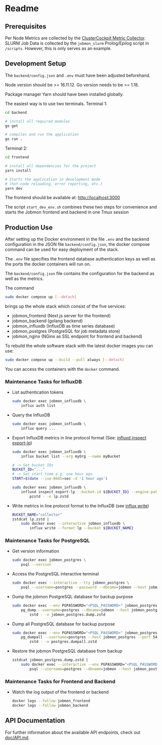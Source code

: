 # Readme

## Prerequisites

Per Node Metrics are collected by the [ClusterCockpit Metric Collector](https://github.com/ClusterCockpit/cc-metric-collector/).
SLURM Job Data is collected by the `jobmon_slurm` Prolog/Epilog script in `/scripts`. However, this is only serves as an example.

## Development Setup

The `backend/config.json` and `.env` must have been adjusted beforehand.

Node version should be >= 16.11.12.
Go version needs to be >= 1.18.

Package manager Yarn should have been installed globally.

The easiest way is to use two terminals.
Terminal 1:

```bash
cd backend

# install all required modules
go get

# compiles and run the application
go run .
```

Terminal 2:

```bash
cd frontend

# install all dependencies for the project
yarn install

# Starts the application in development mode
# (hot-code reloading, error reporting, etc.)
yarn dev
```

The frontend should be available at: <http://localhost:3000>

The script `start_dev_env.sh` combines these two steps for convenience and starts the Jobmon frontend and backend in one Tmux session

## Production Use

After setting up the Docker environment in the file `.env` and the backend configuration in the JSON file `backend/config.json`, the docker compose command can be used for easy deployment of the stack.

The `.env` file specifies the frontend database authentication keys as well as the ports the docker containers will run on.

The `backend/config.json` file contains the configuration for the backend as well as the metrics.

The command

```bash
sudo docker compose up [--detach]
```

brings up the whole stack which consist of the five services:

* jobmon_frontend (Next.js server for the frontend)
* jobmon_backend (golang backend)
* jobmon_influxdb (InfluxDB as time series database)
* jobmon_postgres (PostgreSQL for job metadata store)
* jobmon_nginx (NGinx as SSL endpoint for frontend and backend)

To rebuild the whole software stack with the latest docker images you can use:

```bash
sudo docker compose up --build --pull always [--detach]
```

You can access the containers with the `docker` command.

### Maintenance Tasks for InfluxDB

* List authentication tokens

  ```bash
  sudo docker exec jobmon_influxdb \
      influx auth list
  ```

* Query the InfluxDB

  ```bash
  sudo docker exec jobmon_influxdb \
      influx query ...
  ```

* Export InfluxDB metrics in line protocol format
  (See: [influxd inspect export-lp](https://docs.influxdata.com/influxdb/v2.6/reference/cli/influxd/inspect/export-lp/))

  ```bash
  sudo docker exec jobmon_influxdb \
      influx bucket list --org myOrg --name myBucket

  # -> Set bucket IDs
  BUCKET_ID="..."
  # -> Set start time e.g. one hour ago
  START=$(date --iso-8601=sec -d '1 hour ago')

  sudo docker exec jobmon_influxdb \
      influxd inspect export-lp --bucket-id ${BUCKET_ID} --engine-path /var/lib/influxdb2/engine/ --output-path - --start "${START}" |
          pzstd - -o lp.zstd
  ```

* Write metrics in line protocol format to the InfluxDB
  (see [influx write]( https://docs.influxdata.com/influxdb/v2.6/reference/cli/influx/write/))

  ```bash
  BUCKET_NAME="collector"
  zstdcat lp.zstd |
      sudo docker exec --interactive jobmon_influxdb \
          influx write --format lp --bucket ${BUCKET_NAME}
  ```

### Maintenance Tasks for PostgreSQL

* Get version information

  ``` bash
  sudo docker exec jobmon_postgres \
      psql --version
  ```

* Access the PostgreSQL interactive terminal

  ```bash
  sudo docker exec --interactive --tty jobmon_postgres \
      psql --username=postgres --password --dbname=jobmon --host jobmon_postgres --port 5432
  ```

* Dump the jobmon PostgreSQL database for backup purpose

  ```bash
  sudo docker exec --env PGPASSWORD="<PSQL_PASSWORD>" jobmon_postgres \
      pg_dump --username=postgres --dbname=jobmon --host jobmon_postgres --port 5432 | \
          zstd - -o jobmon_postgres.dump.zstd
  ```

* Dump all PostgreSQL database for backup purpose

  ```bash
  sudo docker exec --env PGPASSWORD="<PSQL_PASSWORD>" jobmon_postgres \
      pg_dumpall --username=postgres --host jobmon_postgres --port 5432 | \
          zstd - -o postgres.dumpall.zstd
  ```

* Restore the jobmon PostgreSQL database from backup

  ```bash
  zstdcat jobmon_postgres.dump.zstd |
      sudo docker exec --interactive --env PGPASSWORD="<PSQL_PASSWORD>" jobmon_postgres \
          psql --username=postgres --dbname=jobmon --host jobmon_postgres --port 5432
  ```

### Maintenance Tasks for Frontend and Backend

* Watch the log output of the frontend or backend

  ```bash
  docker logs --follow jobmon_frontend
  docker logs --follow jobmon_backend
  ```

## API Documentation

For further information about the available API endpoints, check out [doc/API.md](doc/API.md).
